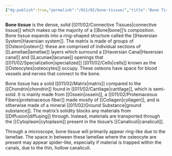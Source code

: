 ```yaml
---
{"dg-publish":true,"permalink":"/011/02/bone-tissue/","title":"Bone Tissue","tags":["BIOL422"],"noteIcon":"1","created":"2024-09-26T13:45:04.069-07:00","updated":"2024-09-26T15:03:40.999-07:00"}
---
```


**Bone tissue** is the dense, solid [[011/02/Connective Tissues\|connective tissue]] which makes up the majority of a [[Bone\|bone]]’s composition. Bone tissue expands into a ring-shaped structure called the [[Haversian System\|Haversian system]]. The matrix is made of groups of [[Osteon\|osteon]]: these are comprised of individual sections of [[Lamellae\|lamellae]] layers which surround a [[Haversian Canal\|Haversian canal]] and [[Lacunae\|lacunae]] openings that [[011/02/Specialization\|specialized]] [[011/02/Cells\|cells]] known as the [[Osteocytes\|osteocytes]] occupy. These osteons have space for blood vessels and nerves that connect to the bone.

Bone tissue has a solid [[011/02/Matrix\|matrix]] compared to the [[Chondrin\|chondrin]] found in [[011/02/Cartilage\|cartilage]], which is semi-solid. It is mainly made from [[Ossein\|ossein]], a [[011/02/Proteinaceous Fibers\|proteinaceous fiber]] made mostly of [[Collagen\|collagen]], and is otherwise made of a mineral [[011/02/Ground Substance\|ground substance]]. The matrix’s solidity blocks any materials from [[Diffusion\|diffusing]] through. Instead, materials are transported through the [[Cytoplasm\|cytoplasm]] present in the tissue’s [[Canaliculi\|canaliculi]].

Through a microscope, bone tissue will primarily appear ring-like due to the lamellae. The space in between these lamellae where the osteocyte are present may appear spider-like, especially if material is trapped within the canals, due to the thin, hollow canaliculi.